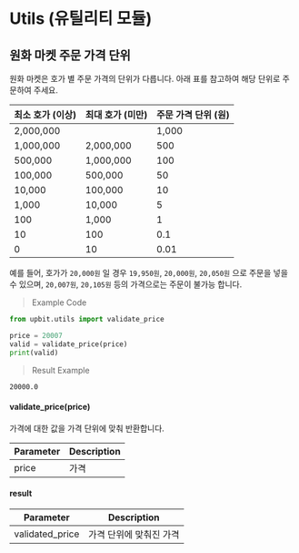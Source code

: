 # Utils (유틸리티 모듈)

## 원화 마켓 주문 가격 단위

원화 마켓은 호가 별 주문 가격의 단위가 다릅니다. 아래 표를 참고하여 해당 단위로 주문하여 주세요.


최소 호가 (이상) | 최대 호가 (미만) | 주문 가격 단위 (원)
--------------- | --------------- | ------------------
2,000,000       |                 | 1,000
1,000,000       | 2,000,000       | 500
500,000         | 1,000,000       | 100
100,000         | 500,000         | 50
10,000          | 100,000         | 10
1,000           | 10,000          | 5
100             | 1,000           | 1
10              | 100             | 0.1
0               | 10              | 0.01


예를 들어, 호가가 `20,000원` 일 경우 `19,950원`, `20,000원`, `20,050원` 으로 주문을 넣을 수 있으며,
`20,007원`, `20,105원` 등의 가격으로는 주문이 불가능 합니다.


> Example Code

```python
from upbit.utils import validate_price

price = 20007
valid = validate_price(price)
print(valid)
```

> Result Example

```console
20000.0
```


#### validate_price(price)
가격에 대한 값을 가격 단위에 맞춰 반환합니다.

Parameter  | Description
---------- | -----------
price      | 가격


#### result

Parameter        | Description
---------------- | -----------
validated_price  | 가격 단위에 맞춰진 가격